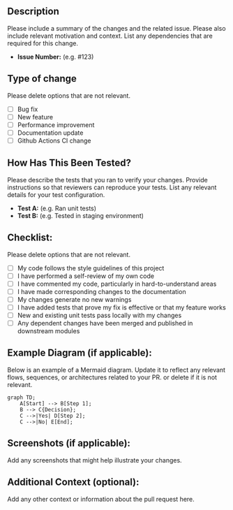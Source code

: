 ## Description

Please include a summary of the changes and the related issue. Please also include relevant motivation and context. List any dependencies that are required for this change.

- **Issue Number:** (e.g. #123)

## Type of change

Please delete options that are not relevant.

- [ ] Bug fix
- [ ] New feature
- [ ] Performance improvement
- [ ] Documentation update
- [ ] Github Actions CI change

## How Has This Been Tested?

Please describe the tests that you ran to verify your changes. Provide instructions so that reviewers can reproduce your tests. List any relevant details for your test configuration.

- **Test A:** (e.g. Ran unit tests)
- **Test B:** (e.g. Tested in staging environment)

## Checklist:

Please delete options that are not relevant.

- [ ] My code follows the style guidelines of this project
- [ ] I have performed a self-review of my own code
- [ ] I have commented my code, particularly in hard-to-understand areas
- [ ] I have made corresponding changes to the documentation
- [ ] My changes generate no new warnings
- [ ] I have added tests that prove my fix is effective or that my feature works
- [ ] New and existing unit tests pass locally with my changes
- [ ] Any dependent changes have been merged and published in downstream modules

## Example Diagram (if applicable):

Below is an example of a Mermaid diagram. Update it to reflect any relevant flows, sequences, or architectures related to your PR. or delete if it is not relevant.

```mermaid
graph TD;
    A[Start] --> B[Step 1];
    B --> C{Decision};
    C -->|Yes| D[Step 2];
    C -->|No| E[End];
```

## Screenshots (if applicable):

Add any screenshots that might help illustrate your changes.

## Additional Context (optional):

Add any other context or information about the pull request here.
